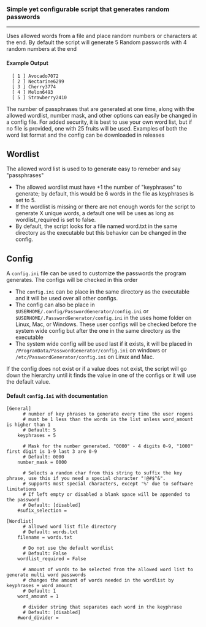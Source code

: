 ### Simple yet configurable script that generates random passwords 

-----------------
Uses allowed words from a file and place random numbers or characters at the end.
By default the script will generate 5 Random passwords with 4 random numbers at the end

#### Example Output ####

      [ 1 ] Avocado7072
      [ 2 ] Nectarine6299
      [ 3 ] Cherry3774
      [ 4 ] Melon6493
      [ 5 ] Strawberry2410

The number of passphrases that are generated at one time, along with the allowed wordlist, number mask, and other options can easily be changed in a config file.
For added security, it is best to use your own word list, but if no file is provided, one with 25 fruits will be used.
Examples of both the word list format and the config can be downloaded in releases

Wordlist
--------
The allowed word list is used to to generate easy to remeber and say "passphrases"
- The allowed wordlist must have +1 the number of "keyphrases" to generate; by default, this would be 6 words in the file as keyphrases is set to 5.
- If the wordlist is missing or there are not enough words for the script to generate X unique words, a default one will be uses as long as wordlist_required is set to false.
- By default, the script looks for a file named word.txt in the same directory as the executable but this behavior can be changed in the config.

## Config ##
A ``config.ini`` file can be used to customize the passwords the program generates. The configs will be checked in this order
- The ``config.ini`` can be place in the same directory as the executable and it will be used over all other configs.
- The config can also be place in ``$USERHOME/.config/PasswordGenerator/config.ini`` or ``$USERHOME/.PasswordGenerator/config.ini`` in the uses home folder on Linux, Mac, or Windows.
  These user configs will be checked before the system wide config but after the one in the same directory as the executable
- The system wide config will be used last if it exists, it will be placed in ``/ProgramData/PasswordGenerator/config.ini`` on windows or ``/etc/PasswordGenerator/config.ini`` on Linux and Mac.
  
If the config does not exist or if a value does not exist, the script will go down the hierarchy until it finds the value in one of the configs or it will use the default value.
#### Default ``config.ini`` with documentation ####

    [General]
    	  # number of key phrases to generate every time the user regens
    	  # must be 1 less than the words in the list unless word_amount is higher than 1
    	  # Default: 5
    	keyphrases = 5
    	
    	  # Mask for the number generated. "0000" - 4 digits 0-9, "1000" first digit is 1-9 last 3 are 0-9
    	  # Default: 0000
    	number_mask = 0000
    	
    	  # Selects a random char from this string to suffix the key phrase, use this if you need a special character "!@#$^&".
    	  # supports most special characters, except '%' due to software limitations
    	  # If left empty or disabled a blank space will be appended to the password
    	  # Default: [disabled]
    	#sufix_selection =  
    
    [Wordlist]
    	  # allowed word list file directory
    	  # Default: words.txt
    	filename = words.txt
    	
    	  # Do not use the default wordlist
    	  # Default: False
    	wordlist_required = False
    	
    	  # amount of words to be selected from the allowed word list to generate multi word passwords
    	  # changes the amount of words needed in the wordlist by keyphrases + word_amount
    	  # Default: 1
    	word_amount = 1
    	
    	  # divider string that separates each word in the keyphrase
    	  # Default: [disabled]
    	#word_divider =  
